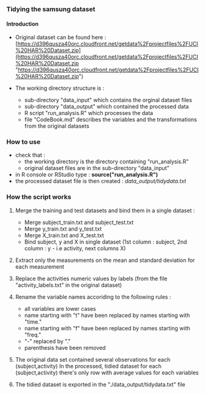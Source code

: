 ### Tidying the samsung dataset

#### Introduction

- Original dataset can be found here :
[https://d396qusza40orc.cloudfront.net/getdata%2Fprojectfiles%2FUCI%20HAR%20Dataset.zip](https://d396qusza40orc.cloudfront.net/getdata%2Fprojectfiles%2FUCI%20HAR%20Dataset.zip "https://d396qusza40orc.cloudfront.net/getdata%2Fprojectfiles%2FUCI%20HAR%20Dataset.zip")

- The working directory structure is :
	- sub-directory "data_input" which contains the orginal dataset files 
	- sub-directory "data_output" which contained the processed data
	- R script "run_analysis.R" which processes the data
	- file "CodeBook.md" describes the variables and the transformations from the original datasets 

### How to use

- check that :
	- the working directory is the directory containing "run_analysis.R"
	- original dataset files are in the sub-directory "data_input"
- in R console or RStudio type : **source("run_analysis.R")**
- the processed dataset file is then created : *data_output/tidydata.txt*

### How the script works

1) Merge the training and test datasets and bind them in a single dataset :

   - Merge subject_train.txt and subject_test.txt
   - Merge y_train.txt and y_test.txt
   - Merge X_train.txt and X_test.txt
   - Bind subject, y and X in single dataset
     (1st column : subject, 2nd column : y - i.e activity, next columns X)
   
2) Extract only the measurements on the mean and standard deviation for each measurement	 
  
3) Replace the activities numeric values by labels 
   (from the file "activity_labels.txt" in the original dataset)
 
4) Rename the variable names accoriding to the following rules :
   - all variables are lower cases
   - name starting with "t" have been replaced by names starting with "time."   
   - name starting with "f" have been replaced by names starting with "freq."   
   - "-" replaced by "."
   - parenthesis have been removed 
   
5) The original data set contained several observations for each (subject,activity)
   In the processed, tidied dataset for each (subject,activity) there's only row with average values for each variables
   
6) The tidied dataset is exported in the "./data_output/tidydata.txt" file
